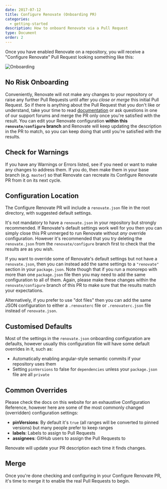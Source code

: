```yaml
---
date: 2017-07-12
title: Configure Renovate (Onboarding PR)
categories:
  - getting-started
description: How to onboard Renovate via a Pull Request
type: Document
order: 2
---
```


Once you have enabled Renovate on a repository, you will receive a "Configure Renovate" Pull Request looking something like this:

![Onboarding](/images/screenshots/onboarding.png)

## No Risk Onboarding

Conveniently, Renovate will not make any changes to your repository or raise any further Pull Requests until after you *close or merge* this initial Pull Request. So if there is anything about the Pull Request that you don't like or understand, take your time to read [documentation](/docs) or ask questions in one of our support forums and merge the PR only once you're satisfied with the result. You can edit your Renovate configuration **within this `renovate/configure` branch** and Renovate will keep updating the description in the PR to match, so you can keep doing that until you're satisfied with the results.

## Check for Warnings

If you have any Warnings or Errors listed, see if you need or want to make any changes to address them. If you do, then make them in your base branch (e.g. `master`) so that Renovate can recreate its Configure Renovate PR from it on its next cycle.

## Configuration Location

The Configure Renovate PR will include a `renovate.json` file in the root directory, with suggested default settings. 

It's not mandatory to have a `renovate.json` in your repository but strongly recommended. If Renovate's default settings work well for you then you can simply close this PR unmerged to run Renovate without *any* override configuration. However it's recommended that you try deleting the `renovate.json` from the `renovate/configure` branch first to check that the results are as you wish.

If you want to override some of Renovate's default settings but not have a `renovate.json`, then you can instead add the same settings to a `"renovate"` section in your `package.json`. Note though that if you run a monorepo with more than one `package.json` file then you may need to add the same configuration to all of them. Again, please make these changes within the `renovate/configure` branch of this PR to make sure that the results match your expectations.

Alternatively, if you prefer to use "dot files" then you can add the same JSON configuration to either a `.renovaterc` file or `.renovaterc.json` file instead of `renovate.json`.

## Customised Defaults

Most of the settings in the `renovate.json` onboarding configuration are defaults, however usually this configuration file will have some default overrides in it, such as:

-   Automatically enabling angular-style semantic commits if your repository uses them
-   Setting `pinVersions` to false for `dependencies` unless your `package.json` file are all `private`

## Common Overrides

Please check the docs on this website for an exhaustive Configuration Reference, however here are some of the most commonly changed (overridden) configuration settings:

-   **pinVersions**: By default it's `true` (all ranges will be converted to pinned versions) but many people prefer to keep ranges
-   **labels**: Labels to assign to Pull Requests
-   **assignees**: GitHub users to assign the Pull Requests to

Renovate will update your PR description each time it finds changes.

## Merge

Once you're done checking and configuring in your Configure Renovate PR, it's time to merge it to enable the real Pull Requests to begin.
